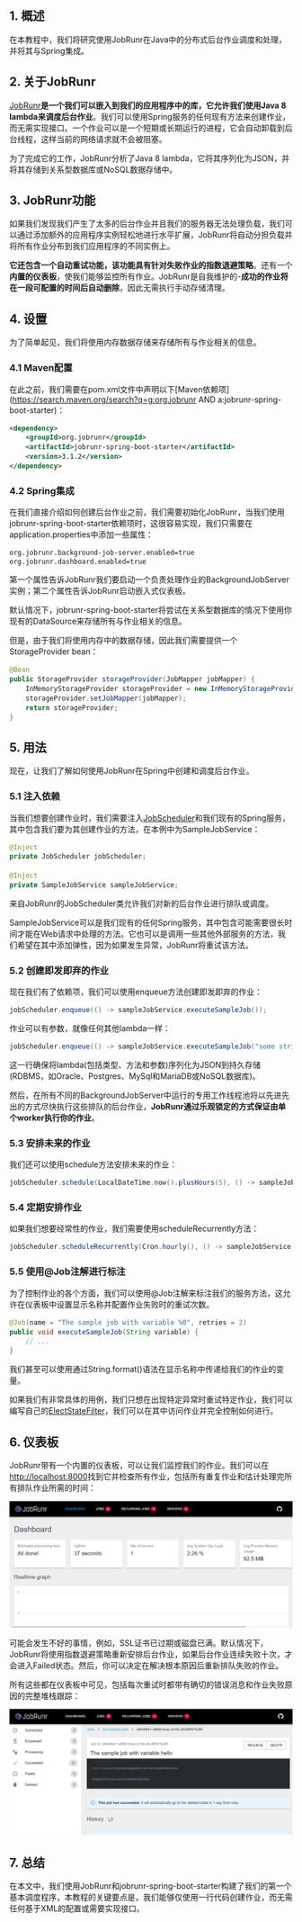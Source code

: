 ## 1. 概述

在本教程中，我们将研究使用JobRunr在Java中的分布式后台作业调度和处理，并将其与Spring集成。

## 2. 关于JobRunr

[JobRunr](https://www.jobrunr.io/en/)**是一个我们可以嵌入到我们的应用程序中的库，它允许我们使用Java 8 lambda来调度后台作业**。我们可以使用Spring服务的任何现有方法来创建作业，而无需实现接口。一个作业可以是一个短期或长期运行的进程，它会自动卸载到后台线程，这样当前的网络请求就不会被阻塞。

为了完成它的工作，JobRunr分析了Java 8 lambda，它将其序列化为JSON，并将其存储到关系型数据库或NoSQL数据存储中。

## 3. JobRunr功能

如果我们发现我们产生了太多的后台作业并且我们的服务器无法处理负载，我们可以通过添加额外的应用程序实例轻松地进行水平扩展，JobRunr将自动分担负载并将所有作业分布到我们应用程序的不同实例上。

**它还包含一个自动重试功能，该功能具有针对失败作业的指数退避策略**。还有一个**内置的仪表板**，使我们能够监控所有作业。JobRunr是自我维护的-**成功的作业将在一段可配置的时间后自动删除**，因此无需执行手动存储清理。

## 4. 设置

为了简单起见，我们将使用内存数据存储来存储所有与作业相关的信息。

### 4.1 Maven配置

在此之前，我们需要在pom.xml文件中声明以下[Maven依赖项](https://search.maven.org/search?q=g:org.jobrunr AND a:jobrunr-spring-boot-starter)：

```xml
<dependency>
    <groupId>org.jobrunr</groupId>
    <artifactId>jobrunr-spring-boot-starter</artifactId>
    <version>3.1.2</version>
</dependency>
```

### 4.2 Spring集成

在我们直接介绍如何创建后台作业之前，我们需要初始化JobRunr，当我们使用jobrunr-spring-boot-starter依赖项时，这很容易实现，我们只需要在application.properties中添加一些属性：

```properties
org.jobrunr.background-job-server.enabled=true
org.jobrunr.dashboard.enabled=true
```

第一个属性告诉JobRunr我们要启动一个负责处理作业的BackgroundJobServer实例；第二个属性告诉JobRunr启动嵌入式仪表板。

默认情况下，jobrunr-spring-boot-starter将尝试在关系型数据库的情况下使用你现有的DataSource来存储所有与作业相关的信息。

但是，由于我们将使用内存中的数据存储，因此我们需要提供一个StorageProvider bean：

```java
@Bean
public StorageProvider storageProvider(JobMapper jobMapper) {
    InMemoryStorageProvider storageProvider = new InMemoryStorageProvider();
    storageProvider.setJobMapper(jobMapper);
    return storageProvider;
}
```

## 5. 用法

现在，让我们了解如何使用JobRunr在Spring中创建和调度后台作业。

### 5.1 注入依赖

当我们想要创建作业时，我们需要注入[JobScheduler](https://www.javadoc.io/doc/org.jobrunr/jobrunr/latest/org/jobrunr/scheduling/JobScheduler.html)和我们现有的Spring服务，其中包含我们要为其创建作业的方法，在本例中为SampleJobService：

```java
@Inject
private JobScheduler jobScheduler;

@Inject
private SampleJobService sampleJobService;
```

来自JobRunr的JobScheduler类允许我们对新的后台作业进行排队或调度。

SampleJobService可以是我们现有的任何Spring服务，其中包含可能需要很长时间才能在Web请求中处理的方法。它也可以是调用一些其他外部服务的方法，我们希望在其中添加弹性，因为如果发生异常，JobRunr将重试该方法。

### 5.2 创建即发即弃的作业

现在我们有了依赖项，我们可以使用enqueue方法创建即发即弃的作业：

```java
jobScheduler.enqueue(() -> sampleJobService.executeSampleJob());
```

作业可以有参数，就像任何其他lambda一样：

```java
jobScheduler.enqueue(() -> sampleJobService.executeSampleJob("some string"));
```

这一行确保将lambda(包括类型、方法和参数)序列化为JSON到持久存储(RDBMS，如Oracle、Postgres、MySql和MariaDB或NoSQL数据库)。

然后，在所有不同的BackgroundJobServer中运行的专用工作线程池将以先进先出的方式尽快执行这些排队的后台作业，**JobRunr通过乐观锁定的方式保证由单个worker执行你的作业**。

### 5.3 安排未来的作业

我们还可以使用schedule方法安排未来的作业：

```java
jobScheduler.schedule(LocalDateTime.now().plusHours(5), () -> sampleJobService.executeSampleJob());
```

### 5.4 定期安排作业

如果我们想要经常性的作业，我们需要使用scheduleRecurrently方法：

```java
jobScheduler.scheduleRecurrently(Cron.hourly(), () -> sampleJobService.executeSampleJob());
```

### 5.5 使用@Job注解进行标注

为了控制作业的各个方面，我们可以使用@Job注解来标注我们的服务方法，这允许在仪表板中设置显示名称并配置作业失败时的重试次数。

```java
@Job(name = "The sample job with variable %0", retries = 2)
public void executeSampleJob(String variable) {
    // ...
}
```

我们甚至可以使用通过String.format()语法在显示名称中传递给我们的作业的变量。

如果我们有非常具体的用例，我们只想在出现特定异常时重试特定作业，我们可以编写自己的[ElectStateFilter](https://www.javadoc.io/doc/org.jobrunr/jobrunr/latest/org/jobrunr/jobs/filters/ElectStateFilter.html)，我们可以在其中访问作业并完全控制如何进行。

## 6. 仪表板

JobRunr带有一个内置的仪表板，可以让我们监控我们的作业。我们可以在[http://localhost:8000](http://localhost:8000/)找到它并检查所有作业，包括所有重复作业和估计处理完所有排队作业所需的时间：

<img src="../assets/img.png">

可能会发生不好的事情，例如，SSL证书已过期或磁盘已满。默认情况下，JobRunr将使用指数退避策略重新安排后台作业，如果后台作业连续失败十次，才会进入Failed状态。然后，你可以决定在解决根本原因后重新排队失败的作业。

所有这些都在仪表板中可见，包括每次重试时都带有确切的错误消息和作业失败原因的完整堆栈跟踪：

<img src="../assets/img_1.png">

## 7. 总结

在本文中，我们使用JobRunr和jobrunr-spring-boot-starter构建了我们的第一个基本调度程序，本教程的关键要点是，我们能够仅使用一行代码创建作业，而无需任何基于XML的配置或需要实现接口。